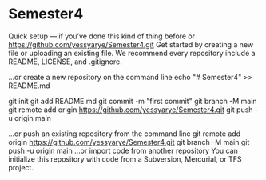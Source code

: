 # Semester4
Quick setup — if you’ve done this kind of thing before
or	
https://github.com/yessyarye/Semester4.git
Get started by creating a new file or uploading an existing file. We recommend every repository include a README, LICENSE, and .gitignore.

…or create a new repository on the command line
echo "# Semester4" >> README.md

git init
git add README.md
git commit -m "first commit"
git branch -M main
git remote add origin https://github.com/yessyarye/Semester4.git
git push -u origin main


…or push an existing repository from the command line
git remote add origin https://github.com/yessyarye/Semester4.git
git branch -M main
git push -u origin main
…or import code from another repository
You can initialize this repository with code from a Subversion, Mercurial, or TFS project.


